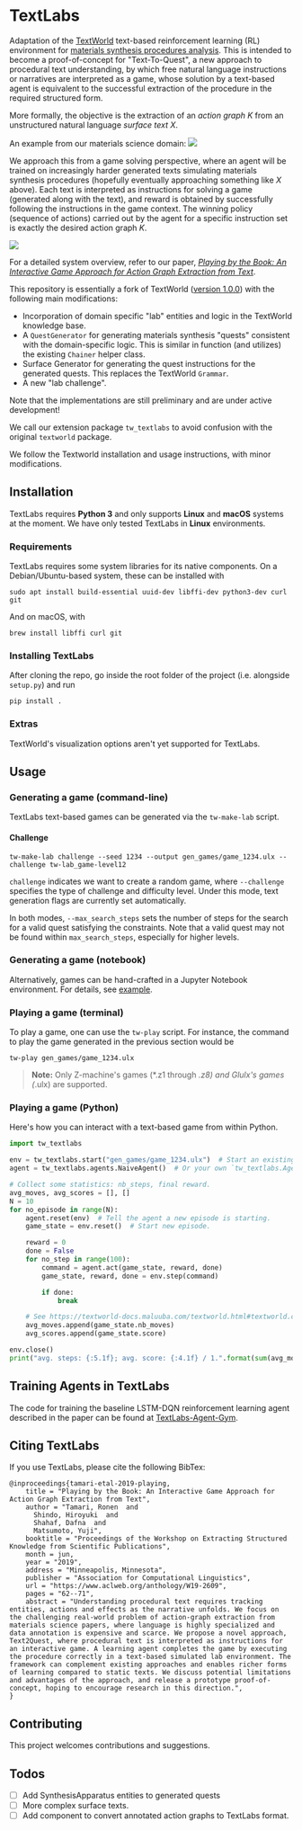 


# TextLabs
Adaptation of the [TextWorld](https://github.com/Microsoft/TextWorld) text-based reinforcement learning (RL) environment for [materials synthesis procedures analysis](https://www.synthesisproject.org/). This is intended to become a proof-of-concept for "Text-To-Quest", a new approach to procedural text understanding, by which free natural language instructions or narratives are interpreted as a game, whose solution by a text-based agent is equivalent to the successful extraction of the procedure in the required structured form.

More formally, the objective is the extraction of an *action graph* $K$ from an unstructured natural language *surface text* $X$.

An example from our materials science domain:
![](obj_example.png)

We approach this from a game solving perspective, where an agent will be trained on increasingly harder generated texts simulating materials synthesis procedures (hopefully eventually approaching something like $X$ above). Each text is interpreted as instructions for solving a game (generated along with the text), and reward is obtained by successfully following the instructions in the game context. The winning policy (sequence of actions) carried out by the agent for a specific instruction set is exactly the desired action graph $K$.

![](diagram-Github.png)

For a detailed system overview, refer to our paper, [_Playing by the Book: An Interactive Game Approach for Action Graph Extraction from Text_](https://arxiv.org/abs/1811.04319).

This repository is essentially a fork of TextWorld ([version 1.0.0](https://github.com/Microsoft/TextWorld/tree/1.0.0/tw_textlabs)) with the following main modifications:

 - Incorporation of domain specific "lab" entities and logic in the TextWorld knowledge base.
  - A `QuestGenerator` for generating materials synthesis "quests" consistent with the domain-specific logic. This is similar in function (and utilizes) the existing `Chainer` helper class.
 - Surface Generator for generating the quest instructions for the generated quests. This replaces the TextWorld `Grammar`.
 -  A new "lab challenge".

Note that the implementations are still preliminary and are under active development!

We call our extension package `tw_textlabs` to avoid confusion with the original `textworld` package.

We follow the Textworld installation and usage instructions, with minor modifications.

## Installation

TextLabs requires __Python 3__ and only supports __Linux__ and __macOS__ systems at the moment. We have only tested TextLabs in __Linux__ environments.

### Requirements

TextLabs requires some system libraries for its native components.
On a Debian/Ubuntu-based system, these can be installed with

    sudo apt install build-essential uuid-dev libffi-dev python3-dev curl git

And on macOS, with

    brew install libffi curl git

### Installing TextLabs

After cloning the repo, go inside the root folder of the project (i.e. alongside `setup.py`) and run

    pip install .

### Extras

TextWorld's visualization options aren't yet supported for TextLabs.


## Usage

### Generating a game (command-line)

TextLabs text-based games can be generated via the `tw-make-lab` script. 

#### Challenge

    tw-make-lab challenge --seed 1234 --output gen_games/game_1234.ulx --challenge tw-lab_game-level12

`challenge` indicates we want to create a random game, where `--challenge` specifies the type of challenge and difficulty level. Under this mode, text generation flags are currently set automatically.

In both modes, `--max_search_steps` sets the number of steps for the search for a valid quest satisfying the constraints. Note that a valid quest may not be found within `max_search_steps`, especially for higher levels.

### Generating a game (notebook)

Alternatively, games can be hand-crafted in a Jupyter Notebook environment. For details, see [example](notebooks/build-lab-game-demo.ipynb).

### Playing a game (terminal)

To play a game, one can use the `tw-play` script. For instance, the command to play the game generated in the previous section would be

    tw-play gen_games/game_1234.ulx

> **Note:** Only Z-machine's games (*.z1 through *.z8) and Glulx's games (*.ulx) are supported.

### Playing a game (Python)

Here's how you can interact with a text-based game from within Python.

```python
import tw_textlabs

env = tw_textlabs.start("gen_games/game_1234.ulx")  # Start an existing game.
agent = tw_textlabs.agents.NaiveAgent()  # Or your own `tw_textlabs.Agent` subclass.

# Collect some statistics: nb_steps, final reward.
avg_moves, avg_scores = [], []
N = 10
for no_episode in range(N):
    agent.reset(env)  # Tell the agent a new episode is starting.
    game_state = env.reset()  # Start new episode.

    reward = 0
    done = False
    for no_step in range(100):
        command = agent.act(game_state, reward, done)
        game_state, reward, done = env.step(command)

        if done:
            break

    # See https://textworld-docs.maluuba.com/textworld.html#textworld.core.GameState
    avg_moves.append(game_state.nb_moves)
    avg_scores.append(game_state.score)

env.close()
print("avg. steps: {:5.1f}; avg. score: {:4.1f} / 1.".format(sum(avg_moves)/N, sum(avg_scores)/N))
```
## Training Agents in TextLabs
The code for training the baseline LSTM-DQN reinforcement learning agent described in the paper can be found at [TextLabs-Agent-Gym](https://github.com/ronentk/TextLabs-Agent-Gym).

## Citing TextLabs
If you use TextLabs, please cite the following BibTex:
```
@inproceedings{tamari-etal-2019-playing,
    title = "Playing by the Book: An Interactive Game Approach for Action Graph Extraction from Text",
    author = "Tamari, Ronen  and
      Shindo, Hiroyuki  and
      Shahaf, Dafna  and
      Matsumoto, Yuji",
    booktitle = "Proceedings of the Workshop on Extracting Structured Knowledge from Scientific Publications",
    month = jun,
    year = "2019",
    address = "Minneapolis, Minnesota",
    publisher = "Association for Computational Linguistics",
    url = "https://www.aclweb.org/anthology/W19-2609",
    pages = "62--71",
    abstract = "Understanding procedural text requires tracking entities, actions and effects as the narrative unfolds. We focus on the challenging real-world problem of action-graph extraction from materials science papers, where language is highly specialized and data annotation is expensive and scarce. We propose a novel approach, Text2Quest, where procedural text is interpreted as instructions for an interactive game. A learning agent completes the game by executing the procedure correctly in a text-based simulated lab environment. The framework can complement existing approaches and enables richer forms of learning compared to static texts. We discuss potential limitations and advantages of the approach, and release a prototype proof-of-concept, hoping to encourage research in this direction.",
}
```

## Contributing

This project welcomes contributions and suggestions.

## Todos
- [ ] Add SynthesisApparatus entities to generated quests
- [ ] More complex surface texts.
- [ ] Add component to convert annotated action graphs to TextLabs format.
